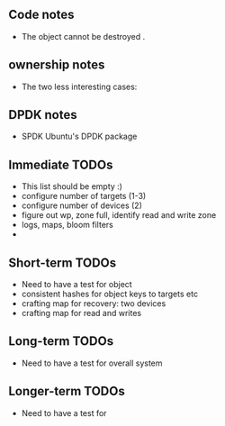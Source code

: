 ## Code notes
 * The object cannot be destroyed .

## ownership notes
 * The two less interesting cases:

## DPDK notes
 * SPDK Ubuntu's DPDK package 

## Immediate TODOs
 * This list should be empty :)
 * configure number of targets (1-3)
 * configure number of devices (2)
 * figure out wp, zone full, identify read and write zone
 * logs, maps, bloom filters
 * 

## Short-term TODOs
 * Need to have a test for object
 * consistent hashes for object keys to targets etc
 * crafting map for recovery: two devices 
 * crafting map for read and writes

## Long-term TODOs
 * Need to have a test for  overall system

## Longer-term TODOs
 * Need to have a test for 
